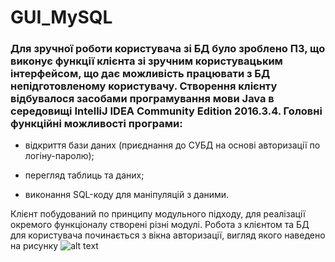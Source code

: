# GUI_MySQL



### Для зручної роботи користувача зі БД було зроблено ПЗ, що виконує функції клієнта зі зручним користувацьким інтерфейсом, що дає можливість працювати з БД непідготовленому користувачу. Створення клієнту відбувалося засобами програмування мови Java в середовищі IntelliJ IDEA Community Edition 2016.3.4. Головні функційні можливості програми:
	
  + відкриття бази даних (приєднання до СУБД на основі авторизації по логіну-паролю);
	
  + перегляд таблиць та даних;
	
  + виконання SQL-коду для маніпуляцій з даними.
  
Клієнт побудований по принципу модульного підходу, для реалізації окремого функціоналу створені різні модулі.
Робота з клієнтом та БД для користувача починається з вікна авторизації, вигляд якого наведено на рисунку
![alt text](https://github.com/Software18Engineering/GUI_MySQL/blob/master/%D0%91%D0%94.bmp)
